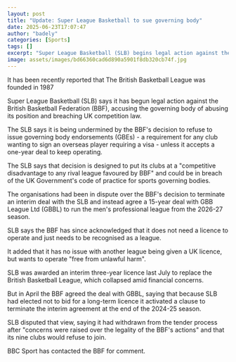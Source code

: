 ```yaml
---
layout: post
title: "Update: Super League Basketball to sue governing body"
date: 2025-06-23T17:07:47
author: "badely"
categories: [Sports]
tags: []
excerpt: "Super League Basketball (SLB) begins legal action against the British Basketball Federation (BBF), accusing the governing body of abusing its position"
image: assets/images/bd66360cad6d890a5901f8db320cb74f.jpg
---
```


It has been recently reported that The British Basketball League was founded in 1987

Super League Basketball (SLB) says it has begun legal action against the British Basketball Federation (BBF), accusing the governing body of abusing its position and breaching UK competition law. 

The SLB says it is being undermined by the BBF's decision to refuse to issue governing body endorsements (GBEs) - a requirement for any club wanting to sign an overseas player requiring a visa - unless it accepts a one-year deal to keep operating.

The SLB says that decision is designed to put its clubs at a "competitive disadvantage to any rival league favoured by BBF" and could be in breach of the UK Government's code of practice for sports governing bodies.

The organisations had been in dispute over the BBF's decision to terminate an interim deal with the SLB and instead agree a 15-year deal with GBB League Ltd (GBBL) to run the men's professional league from the 2026-27 season.

SLB says the BBF has since acknowledged that it does not need a licence to operate and just needs to be recognised as a league.

It added that it has no issue with another league being given a UK licence, but wants to operate "free from unlawful harm".

SLB was awarded an interim three-year licence last July to replace the British Basketball League, which collapsed amid financial concerns.

But in April the BBF agreed the deal with GBBL, saying that because SLB had elected not to bid for a long-term licence it activated a clause to terminate the interim agreement at the end of the 2024-25 season.

SLB disputed that view, saying it had withdrawn from the tender process after "concerns were raised over the legality of the BBF's actions" and that its nine clubs would refuse to join.

BBC Sport has contacted the BBF for comment.

